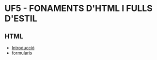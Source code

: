 # UF5 - FONAMENTS D'HTML I FULLS D'ESTIL

## HTML

- [Introducció](intro.md)
- [formularis](formularis1.md)
